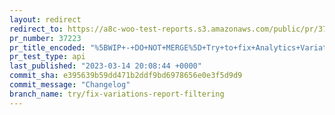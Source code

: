 ```yaml
---
layout: redirect
redirect_to: https://a8c-woo-test-reports.s3.amazonaws.com/public/pr/37223/api/index.html
pr_number: 37223
pr_title_encoded: "%5BWIP+-+DO+NOT+MERGE%5D+Try+to+fix+Analytics+Variations+filtering"
pr_test_type: api
last_published: "2023-03-14 20:08:44 +0000"
commit_sha: e395639b59dd471b2ddf9bd6978656e0e3f5d9d9
commit_message: "Changelog"
branch_name: try/fix-variations-report-filtering
---
```

